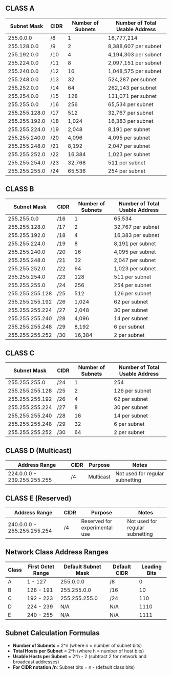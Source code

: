 


## CLASS A

| Subnet Mask   | CIDR | Number of Subnets | Number of Total Usable Address |
| ------------- | ---- | ----------------- | ------------------------------ |
| 255.0.0.0     | /8   | 1                 | 16,777,214                     |
| 255.128.0.0   | /9   | 2                 | 8,388,607 per subnet           |
| 255.192.0.0   | /10  | 4                 | 4,194,303 per subnet           |
| 255.224.0.0   | /11  | 8                 | 2,097,151 per subnet           |
| 255.240.0.0   | /12  | 16                | 1,048,575 per subnet           |
| 255.248.0.0   | /13  | 32                | 524,287 per subnet             |
| 255.252.0.0   | /14  | 64                | 262,143 per subnet             |
| 255.254.0.0   | /15  | 128               | 131,071 per subnet             |
| 255.255.0.0   | /16  | 256               | 65,534 per subnet              |
| 255.255.128.0 | /17  | 512               | 32,767 per subnet              |
| 255.255.192.0 | /18  | 1,024             | 16,383 per subnet              |
| 255.255.224.0 | /19  | 2,048             | 8,191 per subnet               |
| 255.255.240.0 | /20  | 4,096             | 4,095 per subnet               |
| 255.255.248.0 | /21  | 8,192             | 2,047 per subnet               |
| 255.255.252.0 | /22  | 16,384            | 1,023 per subnet               |
| 255.255.254.0 | /23  | 32,768            | 511 per subnet                 |
| 255.255.255.0 | /24  | 65,536            | 254 per subnet                 |

## CLASS B

| Subnet Mask     | CIDR | Number of Subnets | Number of Total Usable Address |
| --------------- | ---- | ----------------- | ------------------------------ |
| 255.255.0.0     | /16  | 1                 | 65,534                         |
| 255.255.128.0   | /17  | 2                 | 32,767 per subnet              |
| 255.255.192.0   | /18  | 4                 | 16,383 per subnet              |
| 255.255.224.0   | /19  | 8                 | 8,191 per subnet               |
| 255.255.240.0   | /20  | 16                | 4,095 per subnet               |
| 255.255.248.0   | /21  | 32                | 2,047 per subnet               |
| 255.255.252.0   | /22  | 64                | 1,023 per subnet               |
| 255.255.254.0   | /23  | 128               | 511 per subnet                 |
| 255.255.255.0   | /24  | 256               | 254 per subnet                 |
| 255.255.255.128 | /25  | 512               | 126 per subnet                 |
| 255.255.255.192 | /26  | 1,024             | 62 per subnet                  |
| 255.255.255.224 | /27  | 2,048             | 30 per subnet                  |
| 255.255.255.240 | /28  | 4,096             | 14 per subnet                  |
| 255.255.255.248 | /29  | 8,192             | 6 per subnet                   |
| 255.255.255.252 | /30  | 16,384            | 2 per subnet                   |

## CLASS C

| Subnet Mask | CIDR | Number of Subnets | Number of Total Usable Address |
| ----------- | ---- | ----------------- | ------------------------------ |
| 255.255.255.0 | /24  | 1               | 254                            |
| 255.255.255.128 | /25 | 2              | 126 per subnet                 |
| 255.255.255.192 | /26 | 4              | 62 per subnet                  |
| 255.255.255.224 | /27 | 8              | 30 per subnet                  |
| 255.255.255.240 | /28 | 16             | 14 per subnet                  |
| 255.255.255.248 | /29 | 32             | 6 per subnet                   |
| 255.255.255.252 | /30 | 64             | 2 per subnet                   |

## CLASS D (Multicast)

| Address Range | CIDR | Purpose | Notes |
| ------------- | ---- | ------- | ----- |
| 224.0.0.0 - 239.255.255.255 | /4 | Multicast | Not used for regular subnetting |

## CLASS E (Reserved)

| Address Range | CIDR | Purpose | Notes |
| ------------- | ---- | ------- | ----- |
| 240.0.0.0 - 255.255.255.254 | /4 | Reserved for experimental use | Not used for regular subnetting |

## Network Class Address Ranges

| Class | First Octet Range | Default Subnet Mask | Default CIDR | Leading Bits |
| ----- | ----------------- | ------------------ | ------------ | ------------ |
| A     | 1 - 127           | 255.0.0.0         | /8           | 0            |
| B     | 128 - 191         | 255.255.0.0       | /16          | 10           |
| C     | 192 - 223         | 255.255.255.0     | /24          | 110          |
| D     | 224 - 239         | N/A               | N/A          | 1110         |
| E     | 240 - 255         | N/A               | N/A          | 1111         |

## Subnet Calculation Formulas

- **Number of Subnets** = 2^n (where n = number of subnet bits)
- **Total Hosts per Subnet** = 2^h (where h = number of host bits)
- **Usable Hosts per Subnet** = 2^h - 2 (subtract 2 for network and broadcast addresses)
- **For CIDR notation /n**: Subnet bits = n - (default class bits)
